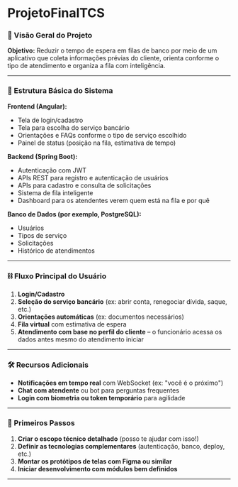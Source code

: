 # ProjetoFinalTCS


### 🧭 Visão Geral do Projeto

**Objetivo:** Reduzir o tempo de espera em filas de banco por meio de um aplicativo que coleta informações prévias do cliente, orienta conforme o tipo de atendimento e organiza a fila com inteligência.

---

### 🧱 Estrutura Básica do Sistema

**Frontend (Angular):**
- Tela de login/cadastro
- Tela para escolha do serviço bancário
- Orientações e FAQs conforme o tipo de serviço escolhido
- Painel de status (posição na fila, estimativa de tempo)

**Backend (Spring Boot):**
- Autenticação com JWT
- APIs REST para registro e autenticação de usuários
- APIs para cadastro e consulta de solicitações
- Sistema de fila inteligente
- Dashboard para os atendentes verem quem está na fila e por quê

**Banco de Dados (por exemplo, PostgreSQL):**
- Usuários
- Tipos de serviço
- Solicitações
- Histórico de atendimentos

---

### ⛓️ Fluxo Principal do Usuário

1. **Login/Cadastro**
2. **Seleção do serviço bancário** (ex: abrir conta, renegociar dívida, saque, etc.)
3. **Orientações automáticas** (ex: documentos necessários)
4. **Fila virtual** com estimativa de espera
5. **Atendimento com base no perfil do cliente** – o funcionário acessa os dados antes mesmo do atendimento iniciar

---

### 🛠️ Recursos Adicionais

- **Notificações em tempo real** com WebSocket (ex: "você é o próximo")
- **Chat com atendente** ou bot para perguntas frequentes
- **Login com biometria ou token temporário** para agilidade

---

### 🚀 Primeiros Passos

1. **Criar o escopo técnico detalhado** (posso te ajudar com isso!)
2. **Definir as tecnologias complementares** (autenticação, banco, deploy, etc.)
3. **Montar os protótipos de telas com Figma ou similar**
4. **Iniciar desenvolvimento com módulos bem definidos**

---
